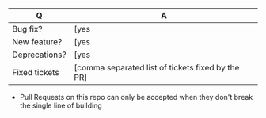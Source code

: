 | Q             | A
| ------------- | ---
| Bug fix?      | [yes|no]
| New feature?  | [yes|no]
| Deprecations? | [yes|no]
| Fixed tickets | [comma separated list of tickets fixed by the PR]

* Pull Requests on this repo can only be accepted when they don't break the single line of building
